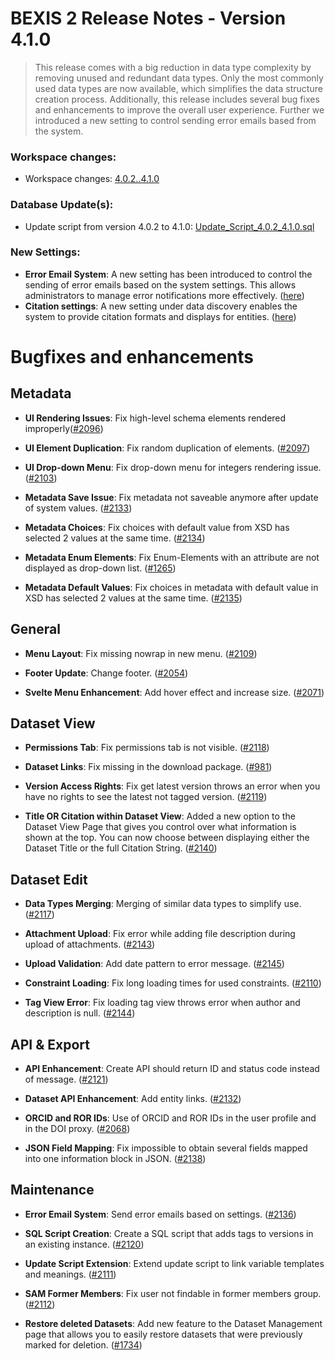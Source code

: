 # BEXIS 2 Release Notes - Version 4.1.0
> This release comes with a big reduction in data type complexity by removing unused and redundant data types. Only the most commonly used data types are now available, which simplifies the data structure creation process. Additionally, this release includes several bug fixes and enhancements to improve the overall user experience. Further we introduced a new setting to control sending error emails based from the system.

### Workspace changes:
- Workspace changes: [4.0.2..4.1.0](https://github.com/BEXIS2/Workspace/compare/4.0.2..4.1.0)

### Database Update(s):
- Update script from version 4.0.2 to 4.1.0: [Update_Script_4.0.2_4.1.0.sql](https://github.com/BEXIS2/Core/blob/rc/database%20update%20scripts/4.0.2-4.1.0.sql)

### New Settings:
- **Error Email System**: A new setting has been introduced to control the sending of error emails based on the system settings. This allows administrators to manage error notifications more effectively. ([here](https://demo.bexis2.uni-jena.de/home/docs/Configuration#e-mail))
- **Citation settings**: A new setting under data discovery enables the system to provide citation formats and displays for entities. ([here](https://demo.bexis2.uni-jena.de/home/docs/Configuration#citation))

# Bugfixes and enhancements
## Metadata
- **UI Rendering Issues**: Fix high-level schema elements rendered improperly([#2096](https://github.com/BEXIS2/Core/issues/2096))

- **UI Element Duplication**: Fix random duplication of elements. ([#2097](https://github.com/BEXIS2/Core/issues/2097))

- **UI Drop-down Menu**: Fix drop-down menu for integers rendering issue. ([#2103](https://github.com/BEXIS2/Core/issues/2103))

- **Metadata Save Issue**: Fix metadata not saveable anymore after update of system values. ([#2133](https://github.com/BEXIS2/Core/issues/2133))

- **Metadata Choices**: Fix choices with default value from XSD has selected 2 values at the same time. ([#2134](https://github.com/BEXIS2/Core/issues/2134))

- **Metadata Enum Elements**: Fix Enum-Elements with an attribute are not displayed as drop-down list. ([#1265](https://github.com/BEXIS2/Core/issues/1265))

- **Metadata Default Values**: Fix choices in metadata with default value in XSD has selected 2 values at the same time. ([#2135](https://github.com/BEXIS2/Core/issues/2135))

## General
- **Menu Layout**: Fix missing nowrap in new menu. ([#2109](https://github.com/BEXIS2/Core/issues/2109))

- **Footer Update**: Change footer. ([#2054](https://github.com/BEXIS2/Core/issues/2054))


- **Svelte Menu Enhancement**: Add hover effect and increase size. ([#2071](https://github.com/BEXIS2/Core/issues/2071))

## Dataset View
- **Permissions Tab**: Fix permissions tab is not visible. ([#2118](https://github.com/BEXIS2/Core/issues/2118))

- **Dataset Links**: Fix missing in the download package. ([#981](https://github.com/BEXIS2/Core/issues/981))

- **Version Access Rights**: Fix get latest version throws an error when you have no rights to see the latest not tagged version. ([#2119](https://github.com/BEXIS2/Core/issues/2119))
  
- **Title OR Citation within Dataset View**: Added a new option to the Dataset View Page that gives you control over what information is shown at the top. You can now choose between displaying either the Dataset Title or the full Citation String. ([#2140](https://github.com/BEXIS2/Core/issues/2140))

## Dataset Edit
- **Data Types Merging**: Merging of similar data types to simplify use. ([#2117](https://github.com/BEXIS2/Core/issues/2117))

- **Attachment Upload**: Fix error while adding file description during upload of attachments. ([#2143](https://github.com/BEXIS2/Core/issues/2143))

- **Upload Validation**: Add date pattern to error message. ([#2145](https://github.com/BEXIS2/Core/issues/2145))

- **Constraint Loading**: Fix long loading times for used constraints. ([#2110](https://github.com/BEXIS2/Core/issues/2110))

- **Tag View Error**: Fix loading tag view throws error when author and description is null. ([#2144](https://github.com/BEXIS2/Core/issues/2144))

## API & Export
- **API Enhancement**: Create API should return ID and status code instead of message. ([#2121](https://github.com/BEXIS2/Core/issues/2121))

- **Dataset API Enhancement**: Add entity links. ([#2132](https://github.com/BEXIS2/Core/issues/2132))

- **ORCID and ROR IDs**: Use of ORCID and ROR IDs in the user profile and in the DOI proxy. ([#2068](https://github.com/BEXIS2/Core/issues/2068))

- **JSON Field Mapping**: Fix impossible to obtain several fields mapped into one information block in JSON. ([#2138](https://github.com/BEXIS2/Core/issues/2138))


## Maintenance
- **Error Email System**: Send error emails based on settings. ([#2136](https://github.com/BEXIS2/Core/issues/2136))

- **SQL Script Creation**: Create a SQL script that adds tags to versions in an existing instance. ([#2120](https://github.com/BEXIS2/Core/issues/2120))

- **Update Script Extension**: Extend update script to link variable templates and meanings. ([#2111](https://github.com/BEXIS2/Core/issues/2111))

- **SAM Former Members**: Fix user not findable in former members group. ([#2112](https://github.com/BEXIS2/Core/issues/2112))

- **Restore deleted Datasets**: Add new feature to the Dataset Management page that allows you to easily restore datasets that were previously marked for deletion. ([#1734](https://github.com/BEXIS2/Core/issues/1734))

